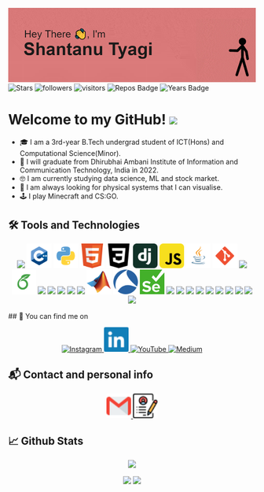 <!--**shantanutyagi67/shantanutyagi67** is a ✨ _special_ ✨ repository because its `README.md` (this file) appears on your GitHub profile.-->

<!-- BANNER -->
[![Header](https://github.com/shantanutyagi67/shantanutyagi67/blob/main/head.gif)](https://www.youtube.com/channel/UCCZ_m9lTc2GrSINxnQxHxqA)
![Stars](https://img.shields.io/github/stars/shantanutyagi67?affiliations=OWNER%2CCOLLABORATOR)
![followers](https://img.shields.io/github/followers/shantanutyagi67)
![visitors](https://visitor-badge.laobi.icu/badge?page_id=https://github.com/shantanutyagi67/)
![Repos Badge](https://badges.pufler.dev/repos/shantanutyagi67)
![Years Badge](https://badges.pufler.dev/years/shantanutyagi67)

<!-- INTRO -->
# Welcome to my GitHub! <img src="https://raw.githubusercontent.com/MartinHeinz/MartinHeinz/master/wave.gif" width="30px">
* 🎓 I am a 3rd-year B.Tech undergrad student of ICT(Hons) and Computational Science(Minor).
* 🏫 I will graduate from Dhirubhai Ambani Institute of Information and Communication Technology, India in 2022.
* 🤓 I am currently studying data science, ML and stock market.
* 🔎 I am always looking for physical systems that I can visualise.
* 🕹️ I play Minecraft and CS:GO.

## 🛠️ Tools and Technologies
<p align='center'>
<img src=https://camo.githubusercontent.com/6cc41155e58a4eebe7353d524da5ebb0de7aaf4fd4ad45fb9a433c8b41d38c16/68747470733a2f2f747365332e6d6d2e62696e672e6e65742f74683f69643d4f49502e7276756a594b4f546d2d2d5654334b545a775633786748614861267069643d417069 height='50' weight='50'/>
<img src=https://github.com/edent/SuperTinyIcons/blob/master/images/svg/cplusplus.svg  height='50' weight='50'/>
<img src=https://github.com/edent/SuperTinyIcons/blob/master/images/svg/python.svg height='50' weight='50'/>
<img src=https://github.com/edent/SuperTinyIcons/blob/master/images/svg/html5.svg height='50' weight='50'/>
<img src=https://github.com/simple-icons/simple-icons/blob/develop/icons/css3.svg height='50'  weight='50'/> 
<img src=https://github.com/edent/SuperTinyIcons/blob/master/images/svg/djangoproject.svg height='50' weight='50'/>
<img src=https://github.com/edent/SuperTinyIcons/blob/master/images/svg/javascript.svg height='50' weight='50'/>
<img src=https://github.com/edent/SuperTinyIcons/blob/master/images/svg/java.svg height='50' weight='50'/>
<img src=https://github.com/edent/SuperTinyIcons/blob/master/images/svg/git.svg  height='50' weight='50'/>
<img src=https://github.com/simple-icons/simple-icons/blob/develop/icons/linux.svg height='50' weight='50'/>
<img src=https://github.com/edent/SuperTinyIcons/blob/master/images/svg/overleaf.svg  height='50' weight='50'/>
<img src=https://github.com/tkswann2/tech-logos/blob/master/postgres.png  height='50' weight='50'/>
<img src=https://github.com/gilbarbara/logos/blob/master/logos/mysql.svg  height='50' weight='50'/>
<img src=https://upload.wikimedia.org/wikipedia/commons/thumb/9/97/Sqlite-square-icon.svg/1200px-Sqlite-square-icon.svg.png  height='50' weight='50'/>
<img src=https://upload.wikimedia.org/wikipedia/commons/thumb/2/2d/Tensorflow_logo.svg/957px-Tensorflow_logo.svg.png  height='50' weight='50'/>
<img src=https://avatars.githubusercontent.com/u/8496952?s=280&v=4  height='50' weight='50'/>
<img src=https://github.com/shantanutyagi67/shantanutyagi67/blob/main/matlab.png  height='50' weight='50'/>
<img src=https://github.com/shantanutyagi67/shantanutyagi67/blob/main/wireshark.png  height='50' weight='50'/>
<img src=https://github.com/shantanutyagi67/shantanutyagi67/blob/main/selenium.png  height='50' weight='50'/>
<img src=https://seeklogo.com/images/O/open-cv-logo-FB233FFF4C-seeklogo.com.png  height='50' weight='50'/>
<img src=https://img.pojies.cn/wp-content/uploads/2020/10/21776f338519e9da7f_1_post.png  height='50' weight='50'/>
<img src=https://seeklogo.com/images/P/photoshop-2020-logo-37B02055A4-seeklogo.com.png  height='50' weight='50'/>
<img src=https://seeklogo.com/images/A/adobe-lightroom-logo-6A4DC55983-seeklogo.com.png  height='50' weight='50'/>
<img src=https://seeklogo.com/images/A/adobe-premiere-cc-logo-2B72AFF7E6-seeklogo.com.png  height='50' weight='50'/>
<img src=https://seeklogo.com/images/A/adobe-xd-logo-64364E3A24-seeklogo.com.png  height='50' weight='50'/>
<img src=https://seeklogo.com/images/A/autocad-logo-C9817CB828-seeklogo.com.png  height='50' weight='50'/>
<img src=https://upload.wikimedia.org/wikipedia/commons/2/2e/Processing_3_logo.png  height='50' weight='50'/>
<img src=https://cdn.freebiesupply.com/logos/large/2x/minecraft-1-logo-png-transparent.png  height='50' weight='50'/>
<img src=https://iconape.com/wp-content/png_logo_vector/csgo-logo.png  height='50' weight='50'/>
</p>
<!-- CONTACT -->
## 📲 You can find me on
<p align='center'>
<a href="https://www.instagram.com/geeksa67/">
<img src="https://upload.wikimedia.org/wikipedia/commons/thumb/e/e7/Instagram_logo_2016.svg/1200px-Instagram_logo_2016.svg.png" alt="Instagram" width="50" height="50">
</a>
<a href="https://www.linkedin.com/in/shantanu-tyagi-166322175/">
<img src=" https://github.com/shantanutyagi67/shantanutyagi67/blob/main/linkedin.png" alt="LinkedIn" width="50" height="50">
</a>
<a href="https://www.youtube.com/channel/UCCZ_m9lTc2GrSINxnQxHxqA">
<img src="https://assets.stickpng.com/images/580b57fcd9996e24bc43c545.png" alt="YouTube" height="50">
</a>
<a href="https://shantanutyagi67.medium.com/">
<img src="https://upload.wikimedia.org/wikipedia/commons/thumb/e/ec/Medium_logo_Monogram.svg/1200px-Medium_logo_Monogram.svg.png" alt="Medium" width="50" height="50">
</a>
</p>
<!--
[![Email][6.2]][6]
[![Instagram](https://github.com/shantanutyagi67/shantanutyagi67/blob/main/instagram.png)](https://www.instagram.com/geeksa67/)
[![LinkedIn](https://github.com/shantanutyagi67/shantanutyagi67/blob/main/linkedin.png)](https://www.linkedin.com/in/shantanu-tyagi-166322175/)
[![Youtube][3.2]][3] 
[![Medium][4.2]][4]
-->

<!-- PERSONAL INFO -->
## 📬 Contact and personal info
<p align='center'>
<a href="https://mail.google.com/mail/?view=cm&fs=1&tf=1&to=shantanutyagi67@gmail.com&su=Reaching+Out+to+You&body=Hi+Shantanu,%0A%0AI+came+across+your+profile+on+GitHub">
<img src="https://github.com/shantanutyagi67/shantanutyagi67/blob/main/email.png" alt="GMail" width="50" height="50">
</a>
<a href="https://drive.google.com/drive/folders/1pn0vw3B7QL5A1P2rPjVHMm9kFbtTwKMc?usp=sharing">
<img src="https://github.com/shantanutyagi67/shantanutyagi67/blob/main/resume.png" alt="Resume" width="50" height="50">
</a>
  
<!-- ICONS -->
[1.2]: https://github.com/shantanutyagi67/shantanutyagi67/blob/main/instagram.png
[2.2]: https://github.com/shantanutyagi67/shantanutyagi67/blob/main/linkedin.png
[3.2]: https://github.com/shantanutyagi67/shantanutyagi67/blob/main/youtube.png
[4.2]: https://github.com/shantanutyagi67/shantanutyagi67/blob/main/medium.png
[5.2]: https://github.com/shantanutyagi67/shantanutyagi67/blob/main/resume.png
[6.2]: https://github.com/shantanutyagi67/shantanutyagi67/blob/main/email.png

<!-- LINKS -->
[1]: https://www.instagram.com/geeksa67/
[2]: https://www.linkedin.com/in/shantanu-tyagi-166322175/
[3]: https://www.youtube.com/channel/UCCZ_m9lTc2GrSINxnQxHxqA
[4]: https://shantanutyagi67.medium.com/
[5]: https://drive.google.com/drive/folders/1pn0vw3B7QL5A1P2rPjVHMm9kFbtTwKMc?usp=sharing
[6]: https://mail.google.com/mail/?view=cm&fs=1&tf=1&to=shantanutyagi67@gmail.com&su=Reaching+Out+to+You&body=Hi+Shantanu,%0A%0AI+came+across+your+profile+on+GitHub.

<!-- STATS -->
## 📈 Github Stats
<!--![Top Langs](https://github-readme-stats.vercel.app/api/top-langs/?username=shantanutyagi67&theme=dark&layout=compact&langs_count=9&exclude_repo=CS306_Data_Analysis_And_Visualisation,IT214_Labs,dog-project,AcadVault,CT303_Labs,IT214_Labs,Django_Ecommerce_Price_Tracker,IE402_Labs,Ecommerce_Price_Tracker,CS302_Modelling_And_Simulation,CS401_Computer_Finance,GSOC_Organisations_Scrapper,Ecommerce_Price_Tracker,FUN,Classification)-->
<!--![Shantanu's GitHub Stats:](https://github-readme-stats.vercel.app/api?username=shantanutyagi67&theme=dark&layout=compact&show_icons=true)-->
<!--![ReadMe Card](https://github-readme-stats.vercel.app/api/pin/?username=shantanutyagi67&repo=VisualisationProjects_Mini)-->
<!--![ReadMe Card](https://github-readme-stats.vercel.app/api/pin/?username=shantanutyagi67&repo=Classification) <br>-->
<!--![Shantanu's Wakatime stats](https://github-readme-stats.vercel.app/api/wakatime?username=shantanutyagi67)<br>-->

<p align="center">
<img height="137px" src="https://github-readme-streak-stats.herokuapp.com/?user=brunotacca&hide_border=true&theme=dark" />
</p>
<p align="center">
<img height="137px" src="https://github-readme-stats.vercel.app/api?username=shantanutyagi67&hide_border=true&show_icons=true&include_all_commits=true&count_private=true&line_height=21&theme=dark" /> <img height="137px" src="https://github-readme-stats.vercel.app/api/top-langs/?username=shantanutyagi67&hide_border=true&layout=compact&langs_count=8&theme=dark" />
</p>


